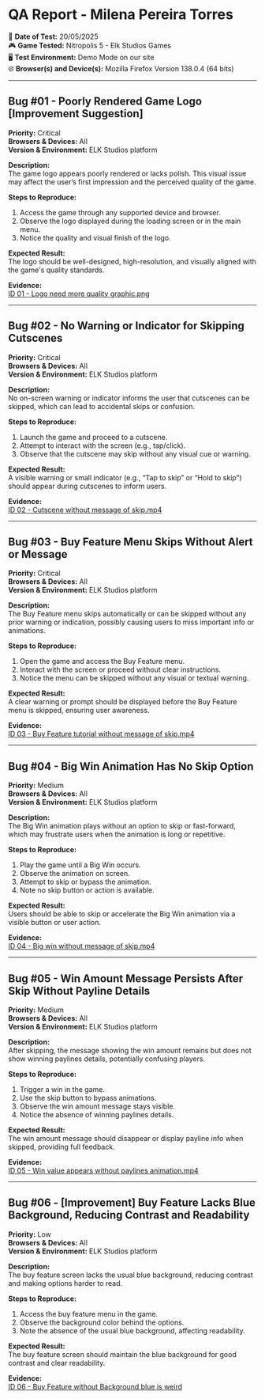 # QA Report - Milena Pereira Torres  
📅 **Date of Test:** 20/05/2025  
🎮 **Game Tested:** Nitropolis 5 - Elk Studios Games  
🖥️ **Test Environment:** Demo Mode on our site  
🌐 **Browser(s) and Device(s):** Mozilla Firefox Version 138.0.4 (64 bits)

---

## Bug #01 - Poorly Rendered Game Logo [Improvement Suggestion]  
**Priority:** Critical  
**Browsers & Devices:** All  
**Version & Environment:** ELK Studios platform  

**Description:**  
The game logo appears poorly rendered or lacks polish. This visual issue may affect the user’s first impression and the perceived quality of the game.

**Steps to Reproduce:**  
1. Access the game through any supported device and browser.  
2. Observe the logo displayed during the loading screen or in the main menu.  
3. Notice the quality and visual finish of the logo.

**Expected Result:**  
The logo should be well-designed, high-resolution, and visually aligned with the game's quality standards.

**Evidence:**  
[ID 01 - Logo need more quality graphic.png](https://drive.google.com/file/d/196RSGLPOxOEuc9gM1hzJEd8644e0Wpww/view?usp=drive_link)

---

## Bug #02 - No Warning or Indicator for Skipping Cutscenes  
**Priority:** Critical  
**Browsers & Devices:** All  
**Version & Environment:** ELK Studios platform  

**Description:**  
No on-screen warning or indicator informs the user that cutscenes can be skipped, which can lead to accidental skips or confusion.

**Steps to Reproduce:**  
1. Launch the game and proceed to a cutscene.  
2. Attempt to interact with the screen (e.g., tap/click).  
3. Observe that the cutscene may skip without any visual cue or warning.

**Expected Result:**  
A visible warning or small indicator (e.g., “Tap to skip” or “Hold to skip”) should appear during cutscenes to inform users.

**Evidence:**  
[ID 02 - Cutscene without message of skip.mp4](https://drive.google.com/file/d/1CkeImNROwJB7PI6hUY4pjdFrP9ktqLpy/view?usp=drive_link)

---

## Bug #03 - Buy Feature Menu Skips Without Alert or Message  
**Priority:** Critical  
**Browsers & Devices:** All  
**Version & Environment:** ELK Studios platform  

**Description:**  
The Buy Feature menu skips automatically or can be skipped without any prior warning or indication, possibly causing users to miss important info or animations.

**Steps to Reproduce:**  
1. Open the game and access the Buy Feature menu.  
2. Interact with the screen or proceed without clear instructions.  
3. Notice the menu can be skipped without any visual or textual warning.

**Expected Result:**  
A clear warning or prompt should be displayed before the Buy Feature menu is skipped, ensuring user awareness.

**Evidence:**  
[ID 03 - Buy Feature tutorial without message of skip.mp4](https://drive.google.com/file/d/1lsb30ox--lm4zbRHCCVloA245FFI1IsP/view?usp=drive_link)

---

## Bug #04 - Big Win Animation Has No Skip Option  
**Priority:** Medium  
**Browsers & Devices:** All  
**Version & Environment:** ELK Studios platform  

**Description:**  
The Big Win animation plays without an option to skip or fast-forward, which may frustrate users when the animation is long or repetitive.

**Steps to Reproduce:**  
1. Play the game until a Big Win occurs.  
2. Observe the animation on screen.  
3. Attempt to skip or bypass the animation.  
4. Note no skip button or action is available.

**Expected Result:**  
Users should be able to skip or accelerate the Big Win animation via a visible button or user action.

**Evidence:**  
[ID 04 - Big win without message of skip.mp4](https://drive.google.com/file/d/1sij9cO8d_4vz-llnK3ggKHQTE3bvLIWG/view?usp=drive_link)

---

## Bug #05 - Win Amount Message Persists After Skip Without Payline Details  
**Priority:** Medium  
**Browsers & Devices:** All  
**Version & Environment:** ELK Studios platform  

**Description:**  
After skipping, the message showing the win amount remains but does not show winning paylines details, potentially confusing players.

**Steps to Reproduce:**  
1. Trigger a win in the game.  
2. Use the skip button to bypass animations.  
3. Observe the win amount message stays visible.  
4. Notice the absence of winning paylines details.

**Expected Result:**  
The win amount message should disappear or display payline info when skipped, providing full feedback.

**Evidence:**  
[ID 05 - Win value appears without paylines animation.mp4](https://drive.google.com/file/d/1zJ8f3-gf8G3UOKoaJGVguY4BwoKgyc0i/view?usp=sharing)

---

## Bug #06 - [Improvement] Buy Feature Lacks Blue Background, Reducing Contrast and Readability  
**Priority:** Low  
**Browsers & Devices:** All  
**Version & Environment:** ELK Studios platform  

**Description:**  
The buy feature screen lacks the usual blue background, reducing contrast and making options harder to read.

**Steps to Reproduce:**  
1. Access the buy feature menu in the game.  
2. Observe the background color behind the options.  
3. Note the absence of the usual blue background, affecting readability.

**Expected Result:**  
The buy feature screen should maintain the blue background for good contrast and clear readability.

**Evidence:**  
[ID 06 - Buy Feature without Background blue is weird](https://drive.google.com/file/d/191YMFOOHggNWL2gbWR8M8SmHa5M2Ouy6/view?usp=drive_link)

